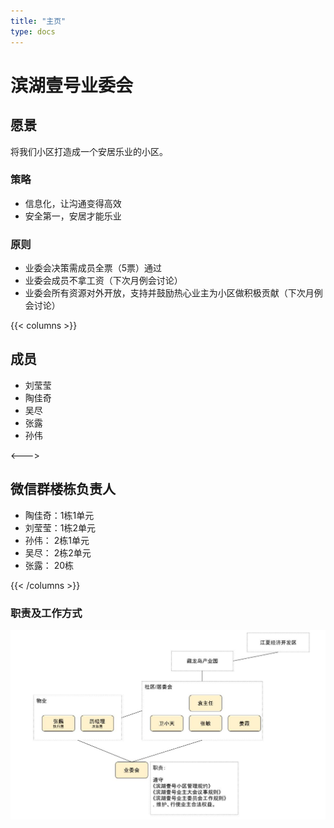 ```yaml
---
title: "主页"
type: docs
---
```


# 滨湖壹号业委会

## 愿景

将我们小区打造成一个安居乐业的小区。

### 策略

- 信息化，让沟通变得高效
- 安全第一，安居才能乐业

### 原则

- 业委会决策需成员全票（5票）通过
- 业委会成员不拿工资（下次月例会讨论）
- 业委会所有资源对外开放，支持并鼓励热心业主为小区做积极贡献（下次月例会讨论）

{{< columns >}}
## 成员

- 刘莹莹
- 陶佳奇
- 吴尽
- 张露
- 孙伟

<--->

## 微信群楼栋负责人

- 陶佳奇：1栋1单元
- 刘莹莹：1栋2单元
- 孙伟：  2栋1单元
- 吴尽：  2栋2单元
- 张露：  20栋

{{< /columns >}}

### 职责及工作方式

![stakeholders](image/stakeholders.jpg)